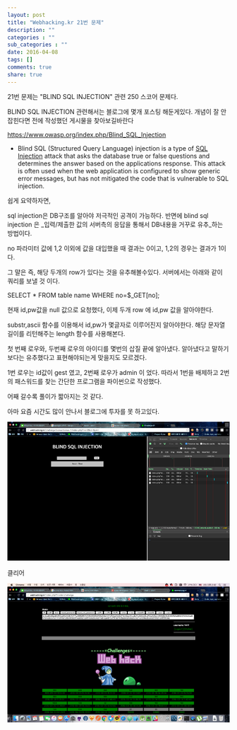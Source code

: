 ```yaml
---
layout: post
title: "Webhacking.kr 21번 문제"
description: ""
categories : ""
sub_categories : ""
date: 2016-04-08
tags: []
comments: true
share: true
---
```


21번 문제는 "BLIND SQL INJECTION" 관련 250 스코어 문제다.

BLIND SQL INJECTION 관련해서는 블로그에 몇개 포스팅 해둔게있다. 개념이 잘 안잡힌다면 전에 작성했던 게시물을 찾아보길바란다

  

https://www.owasp.org/index.php/Blind_SQL_Injection

  * Blind SQL (Structured Query Language) injection is a type of [SQL Injection](https://www.owasp.org/index.php/SQL_Injection) attack that asks the database true or false questions and determines the answer based on the applications response. This attack is often used when the web application is configured to show generic error messages, but has not mitigated the code that is vulnerable to SQL injection.

  

쉽게 요약하자면,

sql injection은 DB구조를 알아야 저극적인 공격이 가능하다. 반면에 blind sql injection 은 _입력/제출한 값의
서버측의 응답을 통해서 DB내용을 거꾸로 유추_하는 방법이다.

  

no 파라미터 값에 1,2 이외에 값을 대입했을 때 결과는 0이고, 1,2의 경우는 결과가 1이다.

그 먈은 즉, 해당 두개의 row가 있다는 것을 유추해볼수있다. 서버에서는 아래와 같이 쿼리를 보낼 것 이다.

  

SELECT * FROM table name WHERE no=$_GET[no];

  

현재 id,pw값을 null 값으로 요청했다, 이제 두개 row 에 id,pw 값을 알아야한다.

substr,ascii 함수를 이용해서 id,pw가 몇글자로 이루어진지 알아야한다. 해당 문자열 길이를 리턴해주는 length 함수를
사용해본다.

첫 번째 로우와, 두번째 로우의 아이디를 몇번의 삽질 끝에 알아냈다. 알아냈다고 말하기보다는 유추했다고 표현해야되는게 맞을지도 모르겠다.

1번 로우는 id값이 gest 였고, 2번째 로우가 admin 이 었다. 따라서 1번을 배제하고 2번의 패스워드를 찾는 간단한 프로그램을
파이썬으로 작성했다.

  

어째 갈수록 풀이가 짧아지는 것 같다.

아마 요즘 시간도 많이 안나서 블로그에 투자를 못 하고있다.

  

  

![](/assets/images/posts/580/2717B84B570DD20F095743.PNG)

  

  

클리어

  

  

![](/assets/images/posts/580/2458FC3B570DDC7805E86C.PNG)

  


